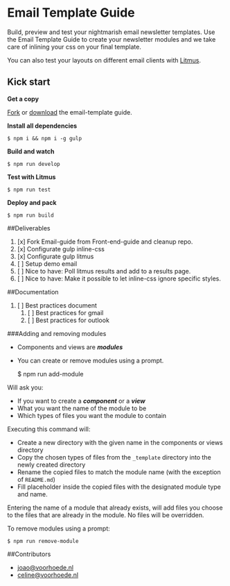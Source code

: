# Email Template Guide

Build, preview and test your nightmarish email newsletter templates.
Use the Email Template Guide to create your newsletter modules and we take
care of inlining your css on your final template. 

You can also test your layouts on different email clients with [Litmus](http://litmus.com).

## Kick start

**Get a copy**

[Fork](https://github.com/voorhoede/email-template-guide/fork) or
[download](https://github.com/voorhoede/email-template-guide/archive/master.zip) the email-template guide.

**Install all dependencies**

	$ npm i && npm i -g gulp

**Build and watch**

	$ npm run develop

**Test with Litmus**

	$ npm run test

**Deploy and pack**

	$ npm run build

##Deliverables

1. [x] Fork Email-guide from Front-end-guide and cleanup repo.
1. [x] Configurate gulp inline-css
1. [x] Configurate gulp litmus
1. [ ] Setup demo email
1. [ ] Nice to have: Poll litmus results and add to a results page.
1. [ ] Nice to have: Make it possible to let inline-css ignore specific styles.

##Documentation

1. [ ] Best practices document
	1. [ ] Best practices for gmail
	1. [ ] Best practices for outlook

###Adding and removing modules

* Components and views are ***modules***
* You can create or remove modules using a prompt.

	$ npm run add-module

Will ask you:

* If you want to create a ***component*** or a ***view***
* What you want the name of the module to be
* Which types of files you want the module to contain

Executing this command will:

* Create a new directory with the given name in the components or views directory
* Copy the chosen types of files from the `_template` directory into the newly created directory
* Rename the copied files to match the module name (with the exception of `README.md`)
* Fill placeholder inside the copied files with the designated module type and name.

Entering the name of a module that already exists, will add files you choose to the
files that are already in the module. No files will be overridden.
 
To remove modules using a prompt:

	$ npm run remove-module


##Contributors

- joao@voorhoede.nl
- celine@voorhoede.nl

